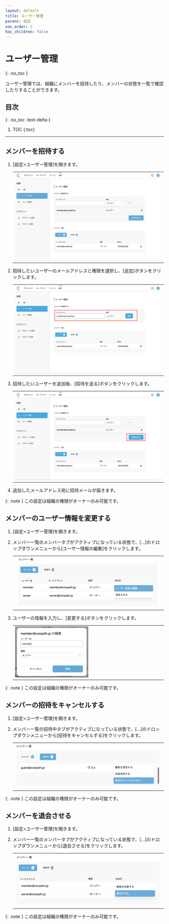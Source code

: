 ```yaml
---
layout: default
title: ユーザー管理
parent: 設定
nav_order: 2
has_children: false
---
```


# ユーザー管理
{: .no_toc }

ユーザー管理では、組織にメンバーを招待したり、メンバーの状態を一覧で確認したりすることができます。

## 目次
{: .no_toc .text-delta }

1. TOC
{:toc}

---

## メンバーを招待する

1. [設定>ユーザー管理]を開きます。

   <table><tr><td>
   <img src="../../assets/images/settings/users.png" width="100%">
   </td></tr></table>

2. 招待したいユーザーのメールアドレスと権限を選択し、[追加]ボタンをクリックします。

   <table><tr><td>
   <img src="../../assets/images/settings/users/1.png" width="100%">
   </td></tr></table>

3. 招待したいユーザーを追加後、[招待を送る]ボタンをクリックします。

   <table><tr><td>
   <img src="../../assets/images/settings/users/2.png" width="100%">
   </td></tr></table>

4. 追加したメールアドレス宛に招待メールが届きます。

{: .note }
この設定は組織の権限がオーナーのみ可能です。

## メンバーのユーザー情報を変更する

1. [設定>ユーザー管理]を開きます。
2. メンバー一覧のメンバータブがアクティブになっている状態で、[...]のドロップダウンメニューから[ユーザー情報の編集]をクリックします。

   <table><tr><td>
   <img src="../../assets/images/settings/users/3.png" width="100%">
   </td></tr></table>

3. ユーザーの情報を入力し、[変更する]ボタンをクリックします。

   <table><tr><td>
   <img src="../../assets/images/settings/users/4.png" width="50%">
   </td></tr></table>

{: .note }
この設定は組織の権限がオーナーのみ可能です。

## メンバーの招待をキャンセルする

1. [設定>ユーザー管理]を開きます。
2. メンバー一覧の招待中タブがアクティブになっている状態で、[...]のドロップダウンメニューから[招待をキャンセルする]をクリックします。

   <table><tr><td>
   <img src="../../assets/images/settings/users/5.png" width="100%">
   </td></tr></table>

{: .note }
この設定は組織の権限がオーナーのみ可能です。

## メンバーを退会させる

1. [設定>ユーザー管理]を開きます。
2. メンバー一覧のメンバータブがアクティブになっている状態で、[...]のドロップダウンメニューから[退会させる]をクリックします。

   <table><tr><td>
   <img src="../../assets/images/settings/users/6.png" width="100%">
   </td></tr></table>

{: .note }
この設定は組織の権限がオーナーのみ可能です。